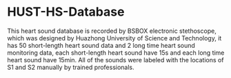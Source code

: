 # HUST-HS-Database
This heart sound database is recorded by BSBOX electronic stethoscope, which was designed by Huazhong University of Science and Technology, it has 50 short-length heart sound data and 2 long time heart sound monitoring data, each short-length heart sound have 15s and each long time heart sound have 15min. All of the sounds were labeled with the locations of S1 and S2 manually by trained professionals.
